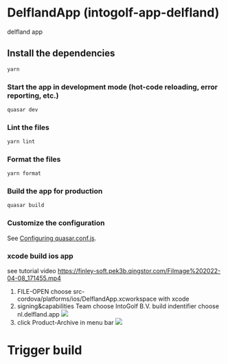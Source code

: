 # DelflandApp (intogolf-app-delfland)

delfland app

## Install the dependencies

```bash
yarn
```

### Start the app in development mode (hot-code reloading, error reporting, etc.)

```bash
quasar dev
```

### Lint the files

```bash
yarn lint
```

### Format the files

```bash
yarn format
```

### Build the app for production

```bash
quasar build
```

### Customize the configuration

See [Configuring quasar.conf.js](https://quasar.dev/quasar-cli/quasar-conf-js).

### xcode build ios app

see tutorial video https://finley-soft.pek3b.qingstor.com/Filmage%202022-04-08_171455.mp4

1. FILE-OPEN choose src-cordova/platforms/ios/DelflandApp.xcworkspace with xcode
2. signing&capabilities Team choose IntoGolf B.V. build indentifier choose nl.delfland.app
   ![](http://pek3b.qingstor.com/hexo-blog/20220408163028.png)
3. click Product-Archive in menu bar
   ![](http://pek3b.qingstor.com/hexo-blog/20220408163053.png)
# Trigger build

